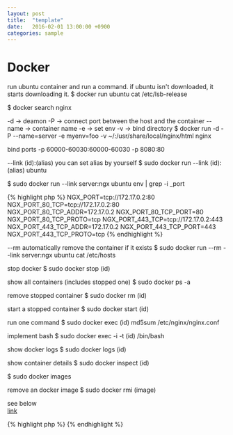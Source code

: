 ```yaml
---
layout: post
title:  "template"
date:   2016-02-01 13:00:00 +0900
categories: sample
---
```


# Docker

run ubuntu container and run a command.
if ubuntu isn't downloaded, it starts downloading it.
$ docker run ubuntu cat /etc/lsb-release

$ docker search nginx

-d -> deamon
-P -> connect port between the host and the container
--name -> container name
-e -> set env
-v -> bind directory
$ docker run -d -P --name=server -e myenv=foo -v ~/:/usr/share/local/nginx/html nginx

bind ports
-p 60000-60030:60000-60030 -p 8080:80

--link (id):(alias)
you can set alias by yourself
$ sudo docker run --link (id):(alias) ubuntu

$ sudo docker run --link server:ngx ubuntu env | grep -i _port

{% highlight php %}
NGX_PORT=tcp://172.17.0.2:80
NGX_PORT_80_TCP=tcp://172.17.0.2:80
NGX_PORT_80_TCP_ADDR=172.17.0.2
NGX_PORT_80_TCP_PORT=80
NGX_PORT_80_TCP_PROTO=tcp
NGX_PORT_443_TCP=tcp://172.17.0.2:443
NGX_PORT_443_TCP_ADDR=172.17.0.2
NGX_PORT_443_TCP_PORT=443
NGX_PORT_443_TCP_PROTO=tcp
{% endhighlight %}

--rm automatically remove the container if it exists
$ sudo docker run --rm --link server:ngx ubuntu cat /etc/hosts

stop docker
$ sudo docker stop (id)

show all containers (includes stopped one)
$ sudo docker ps -a

remove stopped container
$ sudo docker rm (id)

start a stopped container
$ sudo docker start (id)

run one command
$ sudo docker exec (id) md5sum /etc/nginx/nginx.conf

implement bash
$ sudo docker exec -i -t (id) /bin/bash

show docker logs
$ sudo docker logs (id)

show container details
$ sudo docker inspect (id)

$ sudo docker images

remove an docker image
$ sudo docker rmi (image)




see below  
[link](http://google.co.jp)  


{% highlight php %}
{% endhighlight %}

